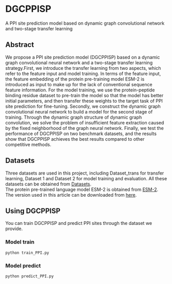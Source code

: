 # DGCPPISP
  A PPI site prediction model based on dynamic graph convolutional network and two-stage transfer learning
## Abstract
  We propose a PPI site prediction model (DGCPPISP) based on a dynamic graph convolutional neural network and a two-stage transfer learning strategy.First, we introduce the transfer learning from two aspects, which refer to the feature input and model training. In terms of the feature input, the feature embedding of the protein pre-training model ESM-2 is introduced as input to make up for the lack of conventional sequence feature information. For the model training, we use the protein-peptide binding residue dataset to pre-train the model so that the model has better initial parameters, and then transfer these weights to the target task of PPI site prediction for fine-tuning. Secondly, we construct the dynamic graph convolutional neural network to build a model for the second stage of training. Through the dynamic graph structure of dynamic graph convolution, we solve the problem of insufficient feature extraction caused by the fixed neighborhood of the graph neural network. Finally, we test the performance of DGCPPISP on two benchmark datasets, and the results show that DGCPPISP achieves the best results compared to other competitive methods. 
## Datasets
  Three datasets are used in this project, including Dataset_trans for transfer learning, Dataset 1 and Dataset 2 for model training and evaluation. All these datasets can be obtained from [Datasets](https://pan.baidu.com/s/1yvOgmKX1jCTMFpfZomVUOA?pwd=zjnb).  
  The protein pre-trained language model ESM-2 is obtained from [ESM-2](https://github.com/facebookresearch/esm). The version used in this article can be downloaded from [here](https://dl.fbaipublicfiles.com/fair-esm/models/esm2_t33_650M_UR50D.pt).
## Using DGCPPISP
  You can train DGCPPISP and predict PPI sites through the dataset we provide.
### Model train
```
python train_PPI.py
```
### Model predict
```
python predict_PPI.py
```
